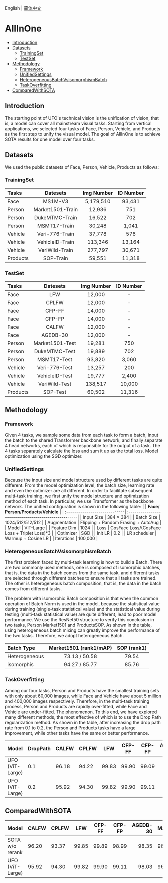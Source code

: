 English | [简体中文](README_ch.md)

# AllInOne

- [Introduction](#Introduction)
- [Datasets](#Datasets)
  * [TrainingSet](#TrainingSet)
  * [TestSet](#TestSet)
- [Methodology](#Methodology)
  * [Framework](#Framework)
  * [UnifiedSettings](#UnifiedSettings)
  * [HeterogeneousBatchVsisomorphismBatch](#HeterogeneousBatchVsisomorphismBatch)
  * [TaskOverfitting](#TaskOverfitting)
- [ComparedWithSOTA](#ComparedWithSOTA)

## Introduction
The starting point of UFO's technical vision is the unification of vision, that is, a model can cover all mainstream visual tasks. Starting from vertical applications, we selected four tasks of Face, Person, Vehicle, and Products as the first step to unify the visual model. The goal of AllInOne is to achieve SOTA results for one model over four tasks.
## Datasets
We used the public datasets of Face, Person, Vehicle, Products as follows:
### TrainingSet

| **Tasks**                     | **Datesets**                   |       **Img Number**           |       **ID Number**            |
| :-----------------------------| :----------------------------: | :----------------------------: | :----------------------------: |
| Face                          |           MS1M-V3              |           5,179,510            |           93,431               |
| Person                        |           Market1501-Train     |           12,936               |           751                  |
| Person                        |           DukeMTMC-Train       |           16,522               |           702                  |
| Person                        |           MSMT17-Train         |           30,248               |           1,041                |
| Vehicle                       |           Veri-776-Train       |           37,778               |           576                  |
| Vehicle                       |           VehicleID-Train      |           113,346              |           13,164               |
| Vehicle                       |           VeriWild-Train       |           277,797              |           30,671               |
| Products                      |           SOP-Train            |           59,551               |           11,318               |


### TestSet

| **Tasks**                     | **Datesets**                   |       **Img Number**           |       **ID Number**            |
| :-----------------------------| :----------------------------: | :----------------------------: | :----------------------------: |
| Face                          |           LFW                  |           12,000               |           -                    |
| Face                          |           CPLFW                |           12,000               |           -                    |
| Face                          |           CFP-FF               |           14,000               |           -                    |
| Face                          |           CFP-FP               |           14,000               |           -                    |
| Face                          |           CALFW                |           12,000               |           -                    |
| Face                          |           AGEDB-30             |           12,000               |           -                    |
| Person                        |           Market1501-Test      |           19,281               |           750                  |
| Person                        |           DukeMTMC-Test        |           19,889               |           702                  |
| Person                        |           MSMT17-Test          |           93,820               |           3,060                |
| Vehicle                       |           Veri-776-Test        |           13,257               |           200                  |
| Vehicle                       |           VehicleID-Test       |           19,777               |           2,400                |
| Vehicle                       |           VeriWild-Test        |           138,517              |           10,000               |
| Products                      |           SOP-Test             |           60,502               |           11,316               |

## Methodology

### Framework
Given 4 tasks, we sample some data from each task to form a batch, input the batch to the shared Transformer backbone network, and finally separate 4 head networks, each of which is responsible for the output of a task. The 4 tasks separately calculate the loss and sum it up as the total loss. Model optimization using the SGD optimizer.

### UnifiedSettings

Because the input size and model structure used by different tasks are quite different. From the model optimization level, the batch size, learning rate and even the optimizer are all different. In order to facilitate subsequent multi-task training, we first unify the model structure and optimization method of each task. In particular, we use Transformer as the backbone network. The unified configuration is shown in the following table:
|                               |      **Face**/ **Person**/**Products**/**Vehicle**   |
| :-----------------------------| :----------------------------------------------------|
| Input Size                    |    384 × 384                                         |
| Batch Size                    |    1024/512/512/512                                  |
| Augmentation                  |    Flipping + Random Erasing + AutoAug               |
| Model                         |    ViT-Large                                         |
| Feature Dim                   |    1024                                              |
| Loss                          |    CosFace Loss/(CosFace Loss + Triplet Loss)*3      |
| Optimizer                     |    SGD                                               |
| Init LR                       |    0.2                                               |
| LR scheduler                  |    Warmup + Cosine LR                                |
| Iterations                    |    100,000                                           |

### HeterogeneousBatchVsisomorphismBatch 

The first problem faced by multi-task learning is how to build a Batch. There are two commonly used methods, one is composed of isomorphic batches, that is, the data in the batch comes from the same task, and different tasks are selected through different batches to ensure that all tasks are trained. The other is heterogeneous batch composition, that is, the data in the batch comes from different tasks.

The problem with isomorphic Batch composition is that when the common operation of Batch Norm is used in the model, because the statistical value during training (single-task statistical value) and the statistical value during testing (multi-task statistical value) are quite different, lead to poor model performance. We use the ResNet50 structure to verify this conclusion in two tasks, Person Market1501 and ProductsSOP. As shown in the table, using heterogeneous batch mixing can greatly improve the performance of the two tasks. Therefore, we adopt heterogeneous Batch.

|    Batch Type        |         Market1501 (rank1/mAP)    |        SOP (rank1)        |
| :--------------------| :--------------------------------:|:-------------------------:|
|  Heterogeneous       |           73.13 / 50.58           |          79.54            |
|  isomorphis          |           94.27 / 85.77           |          85.76            |

### TaskOverfitting

Among our four tasks, Person and Products have the smallest training sets with only about 60,000 images, while Face and Vehicle have about 5 million and 400,000 images respectively. Therefore, in the multi-task training process, Person and Products are rapidly over-fitted, while Face and Vehicle are under-fitted.
The phenomenon. To this end, we have explored many different methods, the most effective of which is to use the Drop Path regularization method. As shown in the table, after increasing the drop path rate from 0.1 to 0.2, the Person and Products tasks have a large improvement, while other tasks have the same or better performance.

|        Model     | DropPath |  CALFW | CPLFW  |  LFW  | CFP-FF | CFP-FP | AGEDB-30 | Market1501  | DukeMTMC    | MSMT17      |   Veri776   |  VehicleID  |  VeriWild   |  SOP  |
| :----------------|----------|--------| :------|-------|--------|--------|---------:|:------------|-------------|-------------|-------------|-------------|-------------|------:|
|  UFO (ViT-Large) | 0.1      |  96.18 | 94.22  | 99.83 |  99.90 |  99.09 |   98.17  | 96.17/91.67 | 92.01/84.63 | 86.21/68.94 | 97.62/88.66 | 85.35/90.09 | 93.31/77.98 | 87.11 |
|  UFO (ViT-Large) | 0.2      |  95.92 | 94.30  | 99.82 |  99.90 |  99.11 |   98.03  | 96.28/92.75 | 92.55/86.19 | 88.10/72.17 | 97.74/89.25 | 87.62/91.32 | 93.62/78.91 | 89.23 |

## ComparedWithSOTA

|        Model     |  CALFW | CPLFW  |  LFW  | CFP-FF | CFP-FP | AGEDB-30 | Market1501  | DukeMTMC    | MSMT17      |   Veri776   |  VehicleID  |  VeriWild   |  SOP  |
| :----------------|--------| :------|-------|--------|--------|---------:|:------------|-------------|-------------|-------------|-------------|-------------|------:|
|  SOTA w/o rerank |  96.20 | 93.37  | 99.85 |  99.89 |  98.99 |   98.35  | 96.3/91.5   | 92.1/83.7   | 86.2/69.4   | 97.0/87.1   | 80.3/86.4   | 92.5/77.3   | 85.9 |
|  UFO (ViT-Large) |  95.92 | 94.30  | 99.82 |  99.90 |  99.11 |   98.03  | 96.28/92.75 | 92.55/86.19 | 88.10/72.17 | 97.74/89.25 | 87.62/91.32 | 93.62/78.91 | 89.23 |


